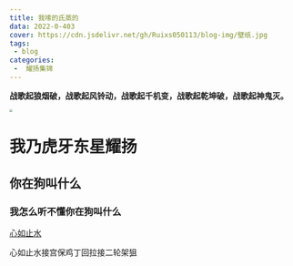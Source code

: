 ```yaml
---
title: 我嗦的氏蒸的
data: 2022-0-403
cover: https://cdn.jsdelivr.net/gh/Ruixs050113/blog-img/壁纸.jpg
tags:
 - blog 
categories:
 -  耀扬集锦
---
```


**战歌起狼烟破，战歌起风铃动，战歌起千机变，战歌起乾坤破，战歌起神鬼灭。**

<img src="https://pic3.zhimg.com/80/v2-a564303200aa0f3be796d03a0615e6de_720w.jpg?source=1940ef5c" style="zoom:33%;" />

# 我乃虎牙东星耀扬

## 你在狗叫什么

### 我怎么听不懂你在狗叫什么



[心如止水](https://www.bilibili.com/video/BV1QT4y1X7X4/?spm_id_from=autoNext)

心如止水接宫保鸡丁回拉接二轮架狙
